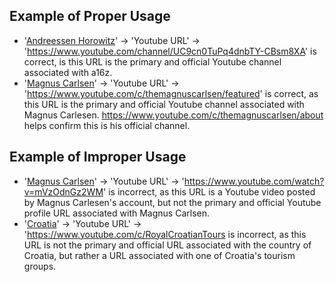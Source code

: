 ## Example of Proper Usage
* '[Andreessen Horowitz](https://golden.com/wiki/Andreessen_Horowitz_(a16z)-K4N)' -> 'Youtube URL' -> 'https://www.youtube.com/channel/UC9cn0TuPq4dnbTY-CBsm8XA' is correct, is this URL is the primary and official Youtube channel associated with a16z.
* '[Magnus Carlsen](https://golden.com/wiki/Magnus_Carlsen-ZPKDG)' -> 'Youtube URL' -> 'https://www.youtube.com/c/themagnuscarlsen/featured' is correct, as this URL is the primary and official Youtube channel associated with Magnus Carlesen. https://www.youtube.com/c/themagnuscarlsen/about helps confirm this is his official channel.

## Example of Improper Usage
* '[Magnus Carlsen](https://golden.com/wiki/Magnus_Carlsen-ZPKDG)' -> 'Youtube URL' -> 'https://www.youtube.com/watch?v=mVzOdnGz2WM' is incorrect, as this URL is a Youtube video posted by Magnus Carlesen's account, but not the primary and official Youtube profile URL associated with Magnus Carlsen.
* '[Croatia](https://golden.com/wiki/Croatia-EP88)' -> 'Youtube URL' -> 'https://www.youtube.com/c/RoyalCroatianTours is incorrect, as this URL is not the primary and official URL associated with the country of Croatia, but rather a URL associated with one of Croatia's tourism groups.